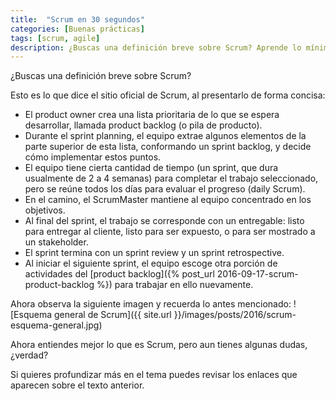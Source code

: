 ```yaml
---
title:  "Scrum en 30 segundos"
categories: [Buenas prácticas]
tags: [scrum, agile]
description: ¿Buscas una definición breve sobre Scrum? Aprende lo mínimo y necesario para saber de qué trata.
---
```


¿Buscas una definición breve sobre Scrum?

Esto es lo que dice el sitio oficial de Scrum, al presentarlo de forma concisa:

- El product owner crea una lista prioritaria de lo que se espera desarrollar, llamada product backlog (o pila de producto).
- Durante el sprint planning, el equipo extrae algunos elementos de la parte superior de esta lista, conformando un sprint backlog, y decide cómo implementar estos puntos.
- El equipo tiene cierta cantidad de tiempo (un sprint, que dura usualmente de 2 a 4 semanas) para completar el trabajo seleccionado, pero se reúne todos los días para evaluar el progreso (daily Scrum).
- En el camino, el ScrumMaster mantiene al equipo concentrado en los objetivos.
- Al final del sprint, el trabajo se corresponde con un entregable: listo para entregar al cliente, listo para ser expuesto, o para ser mostrado a un stakeholder.
- El sprint termina con un sprint review y un sprint retrospective.
- Al iniciar el siguiente sprint, el equipo escoge otra porción de actividades del [product backlog]({% post_url 2016-09-17-scrum-product-backlog %}) para trabajar en ello nuevamente.

Ahora observa la siguiente imagen y recuerda lo antes mencionado:
![Esquema general de Scrum]({{ site.url }}/images/posts/2016/scrum-esquema-general.jpg)

Ahora entiendes mejor lo que es Scrum, pero aun tienes algunas dudas, ¿verdad?

Si quieres profundizar más en el tema puedes revisar los enlaces que aparecen sobre el texto anterior.
